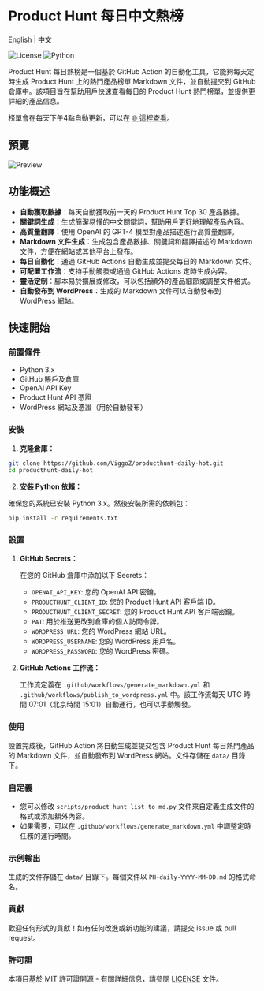 # Product Hunt 每日中文熱榜

[English](README.en.md) | [中文](README.md)

![License](https://img.shields.io/github/license/ViggoZ/producthunt-daily-hot) ![Python](https://img.shields.io/badge/python-3.x-blue)

Product Hunt 每日熱榜是一個基於 GitHub Action 的自動化工具，它能夠每天定時生成 Product Hunt 上的熱門產品榜單 Markdown 文件，並自動提交到 GitHub 倉庫中。該項目旨在幫助用戶快速查看每日的 Product Hunt 熱門榜單，並提供更詳細的產品信息。

榜單會在每天下午4點自動更新，可以在 [🌐 這裡查看](https://decohack.com/category/producthunt/)。

## 預覽

![Preview](./preview.gif)

## 功能概述

- **自動獲取數據**：每天自動獲取前一天的 Product Hunt Top 30 產品數據。
- **關鍵詞生成**：生成簡潔易懂的中文關鍵詞，幫助用戶更好地理解產品內容。
- **高質量翻譯**：使用 OpenAI 的 GPT-4 模型對產品描述進行高質量翻譯。
- **Markdown 文件生成**：生成包含產品數據、關鍵詞和翻譯描述的 Markdown 文件，方便在網站或其他平台上發布。
- **每日自動化**：通過 GitHub Actions 自動生成並提交每日的 Markdown 文件。
- **可配置工作流**：支持手動觸發或通過 GitHub Actions 定時生成內容。
- **靈活定制**：腳本易於擴展或修改，可以包括額外的產品細節或調整文件格式。
- **自動發布到 WordPress**：生成的 Markdown 文件可以自動發布到 WordPress 網站。

## 快速開始

### 前置條件

- Python 3.x
- GitHub 賬戶及倉庫
- OpenAI API Key
- Product Hunt API 憑證
- WordPress 網站及憑證（用於自動發布）

### 安裝

1. **克隆倉庫：**

```bash
git clone https://github.com/ViggoZ/producthunt-daily-hot.git
cd producthunt-daily-hot
```

2. **安裝 Python 依賴：**

確保您的系統已安裝 Python 3.x。然後安裝所需的依賴包：

```bash
pip install -r requirements.txt
```

### 設置

1. **GitHub Secrets：**

   在您的 GitHub 倉庫中添加以下 Secrets：

   - `OPENAI_API_KEY`: 您的 OpenAI API 密鑰。
   - `PRODUCTHUNT_CLIENT_ID`: 您的 Product Hunt API 客戶端 ID。
   - `PRODUCTHUNT_CLIENT_SECRET`: 您的 Product Hunt API 客戶端密鑰。
   - `PAT`: 用於推送更改到倉庫的個人訪問令牌。
   - `WORDPRESS_URL`: 您的 WordPress 網站 URL。
   - `WORDPRESS_USERNAME`: 您的 WordPress 用戶名。
   - `WORDPRESS_PASSWORD`: 您的 WordPress 密碼。

2. **GitHub Actions 工作流：**

   工作流定義在 `.github/workflows/generate_markdown.yml` 和 `.github/workflows/publish_to_wordpress.yml` 中。該工作流每天 UTC 時間 07:01（北京時間 15:01）自動運行，也可以手動觸發。

### 使用

設置完成後，GitHub Action 將自動生成並提交包含 Product Hunt 每日熱門產品的 Markdown 文件，並自動發布到 WordPress 網站。文件存儲在 `data/` 目錄下。

### 自定義

- 您可以修改 `scripts/product_hunt_list_to_md.py` 文件來自定義生成文件的格式或添加額外內容。
- 如果需要，可以在 `.github/workflows/generate_markdown.yml` 中調整定時任務的運行時間。

### 示例輸出

生成的文件存儲在 `data/` 目錄下。每個文件以 `PH-daily-YYYY-MM-DD.md` 的格式命名。

### 貢獻

歡迎任何形式的貢獻！如有任何改進或新功能的建議，請提交 issue 或 pull request。

### 許可證

本項目基於 MIT 許可證開源 - 有關詳細信息，請參閱 [LICENSE](LICENSE) 文件。

